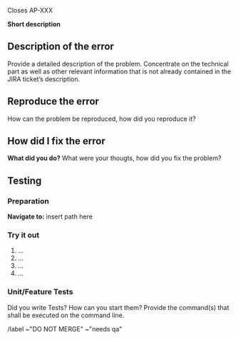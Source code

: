 Closes AP-XXX

**Short description**


## Description of the error

Provide a detailed description of the problem.  Concentrate on the technical part as well as other relevant information that is not already contained in the JIRA ticket’s description.


## Reproduce the error

How can the problem be reproduced, how did you reproduce it?


## How did I fix the error

**What did you do?** What were your thougts, how did you fix the problem?


## Testing

### Preparation

**Navigate to:** insert path here


### Try it out

1. ...
2. ...
3. ...
4. ...


### Unit/Feature Tests

Did you write Tests?  How can you start them?  Provide the command(s) that shall be executed on the command line.


/label ~"DO NOT MERGE" ~"needs qa"
